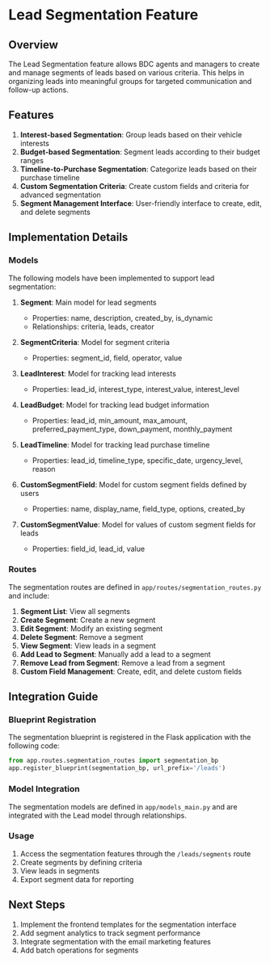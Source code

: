 # Lead Segmentation Feature

## Overview
The Lead Segmentation feature allows BDC agents and managers to create and manage segments of leads based on various criteria. This helps in organizing leads into meaningful groups for targeted communication and follow-up actions.

## Features
1. **Interest-based Segmentation**: Group leads based on their vehicle interests
2. **Budget-based Segmentation**: Segment leads according to their budget ranges
3. **Timeline-to-Purchase Segmentation**: Categorize leads based on their purchase timeline
4. **Custom Segmentation Criteria**: Create custom fields and criteria for advanced segmentation
5. **Segment Management Interface**: User-friendly interface to create, edit, and delete segments

## Implementation Details

### Models
The following models have been implemented to support lead segmentation:

1. **Segment**: Main model for lead segments
   - Properties: name, description, created_by, is_dynamic
   - Relationships: criteria, leads, creator

2. **SegmentCriteria**: Model for segment criteria
   - Properties: segment_id, field, operator, value

3. **LeadInterest**: Model for tracking lead interests
   - Properties: lead_id, interest_type, interest_value, interest_level

4. **LeadBudget**: Model for tracking lead budget information
   - Properties: lead_id, min_amount, max_amount, preferred_payment_type, down_payment, monthly_payment

5. **LeadTimeline**: Model for tracking lead purchase timeline
   - Properties: lead_id, timeline_type, specific_date, urgency_level, reason

6. **CustomSegmentField**: Model for custom segment fields defined by users
   - Properties: name, display_name, field_type, options, created_by

7. **CustomSegmentValue**: Model for values of custom segment fields for leads
   - Properties: field_id, lead_id, value

### Routes
The segmentation routes are defined in `app/routes/segmentation_routes.py` and include:

1. **Segment List**: View all segments
2. **Create Segment**: Create a new segment
3. **Edit Segment**: Modify an existing segment
4. **Delete Segment**: Remove a segment
5. **View Segment**: View leads in a segment
6. **Add Lead to Segment**: Manually add a lead to a segment
7. **Remove Lead from Segment**: Remove a lead from a segment
8. **Custom Field Management**: Create, edit, and delete custom fields

## Integration Guide

### Blueprint Registration
The segmentation blueprint is registered in the Flask application with the following code:

```python
from app.routes.segmentation_routes import segmentation_bp
app.register_blueprint(segmentation_bp, url_prefix='/leads')
```

### Model Integration
The segmentation models are defined in `app/models_main.py` and are integrated with the Lead model through relationships.

### Usage
1. Access the segmentation features through the `/leads/segments` route
2. Create segments by defining criteria
3. View leads in segments
4. Export segment data for reporting

## Next Steps
1. Implement the frontend templates for the segmentation interface
2. Add segment analytics to track segment performance
3. Integrate segmentation with the email marketing features
4. Add batch operations for segments
